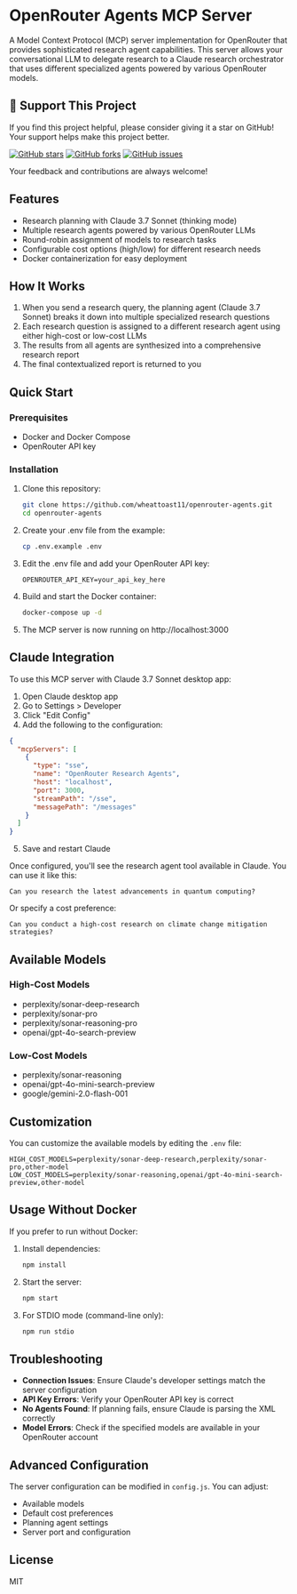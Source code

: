 # OpenRouter Agents MCP Server

A Model Context Protocol (MCP) server implementation for OpenRouter that provides sophisticated research agent capabilities. This server allows your conversational LLM to delegate research to a Claude research orchestrator that uses different specialized agents powered by various OpenRouter models.

## 🌟 Support This Project

If you find this project helpful, please consider giving it a star on GitHub! Your support helps make this project better.

[![GitHub stars](https://img.shields.io/github/stars/wheattoast11/openrouter-deep-research.svg?style=social&label=Star)](https://github.com/wheattoast11/openrouter-agents)
[![GitHub forks](https://img.shields.io/github/forks/wheattoast11/openrouter-deep-research?style=social&label=Fork)](https://github.com/wheattoast11/openrouter-agents/fork)
[![GitHub issues](https://img.shields.io/github/issues/wheattoast11/openrouter-deep-research.svg?style=social&label=Issues)](https://github.com/wheattoast11/openrouter-agents/issues)

Your feedback and contributions are always welcome!

## Features

- Research planning with Claude 3.7 Sonnet (thinking mode)
- Multiple research agents powered by various OpenRouter LLMs
- Round-robin assignment of models to research tasks
- Configurable cost options (high/low) for different research needs
- Docker containerization for easy deployment

## How It Works

1. When you send a research query, the planning agent (Claude 3.7 Sonnet) breaks it down into multiple specialized research questions
2. Each research question is assigned to a different research agent using either high-cost or low-cost LLMs
3. The results from all agents are synthesized into a comprehensive research report
4. The final contextualized report is returned to you

## Quick Start

### Prerequisites

- Docker and Docker Compose
- OpenRouter API key

### Installation

1. Clone this repository:
   ```bash
   git clone https://github.com/wheattoast11/openrouter-agents.git
   cd openrouter-agents
   ```

2. Create your .env file from the example:
   ```bash
   cp .env.example .env
   ```

3. Edit the .env file and add your OpenRouter API key:
   ```
   OPENROUTER_API_KEY=your_api_key_here
   ```

4. Build and start the Docker container:
   ```bash
   docker-compose up -d
   ```

5. The MCP server is now running on http://localhost:3000

## Claude Integration

To use this MCP server with Claude 3.7 Sonnet desktop app:

1. Open Claude desktop app
2. Go to Settings > Developer
3. Click "Edit Config"
4. Add the following to the configuration:

```json
{
  "mcpServers": [
    {
      "type": "sse",
      "name": "OpenRouter Research Agents",
      "host": "localhost",
      "port": 3000,
      "streamPath": "/sse",
      "messagePath": "/messages"
    }
  ]
}
```

5. Save and restart Claude

Once configured, you'll see the research agent tool available in Claude. You can use it like this:

```
Can you research the latest advancements in quantum computing?
```

Or specify a cost preference:

```
Can you conduct a high-cost research on climate change mitigation strategies?
```

## Available Models

### High-Cost Models

- perplexity/sonar-deep-research
- perplexity/sonar-pro
- perplexity/sonar-reasoning-pro
- openai/gpt-4o-search-preview

### Low-Cost Models

- perplexity/sonar-reasoning
- openai/gpt-4o-mini-search-preview
- google/gemini-2.0-flash-001

## Customization

You can customize the available models by editing the `.env` file:

```
HIGH_COST_MODELS=perplexity/sonar-deep-research,perplexity/sonar-pro,other-model
LOW_COST_MODELS=perplexity/sonar-reasoning,openai/gpt-4o-mini-search-preview,other-model
```

## Usage Without Docker

If you prefer to run without Docker:

1. Install dependencies:
   ```bash
   npm install
   ```

2. Start the server:
   ```bash
   npm start
   ```

3. For STDIO mode (command-line only):
   ```bash
   npm run stdio
   ```

## Troubleshooting

- **Connection Issues**: Ensure Claude's developer settings match the server configuration
- **API Key Errors**: Verify your OpenRouter API key is correct
- **No Agents Found**: If planning fails, ensure Claude is parsing the XML correctly
- **Model Errors**: Check if the specified models are available in your OpenRouter account

## Advanced Configuration

The server configuration can be modified in `config.js`. You can adjust:

- Available models
- Default cost preferences
- Planning agent settings
- Server port and configuration

## License

MIT
